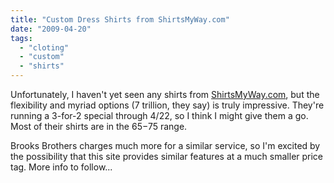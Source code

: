 ```yaml
---
title: "Custom Dress Shirts from ShirtsMyWay.com"
date: "2009-04-20"
tags: 
  - "cloting"
  - "custom"
  - "shirts"
---
```


Unfortunately, I haven't yet seen any shirts from [ShirtsMyWay.com](http://www.shirtsmyway.com/), but the flexibility and myriad options (7 trillion, they say) is truly impressive. They're running a 3-for-2 special through 4/22, so I think I might give them a go. Most of their shirts are in the $65-$75 range.

Brooks Brothers charges much more for a similar service, so I'm excited by the possibility that this site provides similar features at a much smaller price tag. More info to follow...[](http://www.shirtsmyway.com/)
